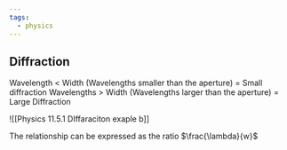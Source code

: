 ```yaml
---
tags:
  - physics
---
```

## Diffraction

Wavelength < Width (Wavelengths smaller than the aperture) = Small diffraction
Wavelengths > Width (Wavelengths larger than the aperture) = Large Diffraction

![[Physics 11.5.1 DIffaraciton exaple b]]



The relationship can be expressed as the ratio $\frac{\lambda}{w}$
